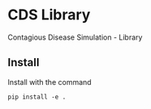# CDS Library
Contagious Disease Simulation - Library

## Install

Install with the command

    pip install -e .
